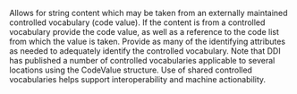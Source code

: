 Allows for string content which may be taken from an externally maintained controlled vocabulary (code value). If the content is from a controlled vocabulary provide the code value, as well as a reference to the code list from which the value is taken. Provide as many of the identifying attributes as needed to adequately identify the controlled vocabulary. Note that DDI has published a number of controlled vocabularies applicable to several locations using the CodeValue structure. Use of shared controlled vocabularies helps support interoperability and machine actionability.